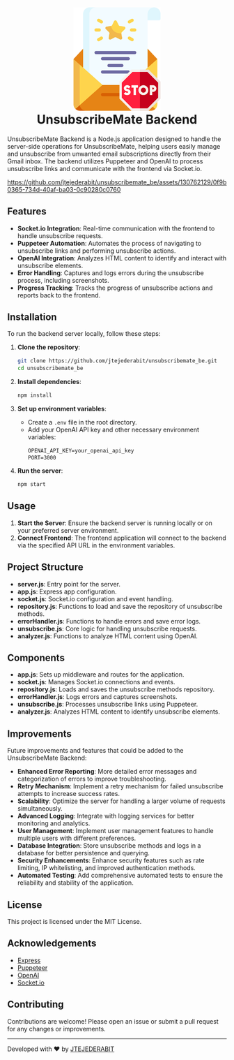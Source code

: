 <div style="text-align:center; margin-top: 50px">
   <img src="public/logo.png" width="200">
   <h1 style="margin-top: 0">UnsubscribeMate Backend</h1>
</div>

UnsubscribeMate Backend is a Node.js application designed to handle the server-side operations for UnsubscribeMate, helping users easily manage and unsubscribe from unwanted email subscriptions directly from their Gmail inbox. The backend utilizes Puppeteer and OpenAI to process unsubscribe links and communicate with the frontend via Socket.io.


https://github.com/jtejederabit/unsubscribemate_be/assets/130762129/0f9b0365-734d-40af-ba03-0c90280c0760


## Features

- **Socket.io Integration**: Real-time communication with the frontend to handle unsubscribe requests.
- **Puppeteer Automation**: Automates the process of navigating to unsubscribe links and performing unsubscribe actions.
- **OpenAI Integration**: Analyzes HTML content to identify and interact with unsubscribe elements.
- **Error Handling**: Captures and logs errors during the unsubscribe process, including screenshots.
- **Progress Tracking**: Tracks the progress of unsubscribe actions and reports back to the frontend.

## Installation

To run the backend server locally, follow these steps:

1. **Clone the repository**:
    ```sh
    git clone https://github.com/jtejederabit/unsubscribemate_be.git
    cd unsubscribemate_be
    ```

2. **Install dependencies**:
    ```sh
    npm install
    ```

3. **Set up environment variables**:
    - Create a `.env` file in the root directory.
    - Add your OpenAI API key and other necessary environment variables:
        ```env
        OPENAI_API_KEY=your_openai_api_key
        PORT=3000
        ```

4. **Run the server**:
    ```sh
    npm start
    ```

## Usage

1. **Start the Server**: Ensure the backend server is running locally or on your preferred server environment.
2. **Connect Frontend**: The frontend application will connect to the backend via the specified API URL in the environment variables.

## Project Structure

- **server.js**: Entry point for the server.
- **app.js**: Express app configuration.
- **socket.js**: Socket.io configuration and event handling.
- **repository.js**: Functions to load and save the repository of unsubscribe methods.
- **errorHandler.js**: Functions to handle errors and save error logs.
- **unsubscribe.js**: Core logic for handling unsubscribe requests.
- **analyzer.js**: Functions to analyze HTML content using OpenAI.

## Components

- **app.js**: Sets up middleware and routes for the application.
- **socket.js**: Manages Socket.io connections and events.
- **repository.js**: Loads and saves the unsubscribe methods repository.
- **errorHandler.js**: Logs errors and captures screenshots.
- **unsubscribe.js**: Processes unsubscribe links using Puppeteer.
- **analyzer.js**: Analyzes HTML content to identify unsubscribe elements.

## Improvements

Future improvements and features that could be added to the UnsubscribeMate Backend:

- **Enhanced Error Reporting**: More detailed error messages and categorization of errors to improve troubleshooting.
- **Retry Mechanism**: Implement a retry mechanism for failed unsubscribe attempts to increase success rates.
- **Scalability**: Optimize the server for handling a larger volume of requests simultaneously.
- **Advanced Logging**: Integrate with logging services for better monitoring and analytics.
- **User Management**: Implement user management features to handle multiple users with different preferences.
- **Database Integration**: Store unsubscribe methods and logs in a database for better persistence and querying.
- **Security Enhancements**: Enhance security features such as rate limiting, IP whitelisting, and improved authentication methods.
- **Automated Testing**: Add comprehensive automated tests to ensure the reliability and stability of the application.
## License

This project is licensed under the MIT License.

## Acknowledgements

- [Express](https://expressjs.com/)
- [Puppeteer](https://pptr.dev/)
- [OpenAI](https://openai.com/)
- [Socket.io](https://socket.io/)

## Contributing

Contributions are welcome! Please open an issue or submit a pull request for any changes or improvements.

---

Developed with ❤️ by [JTEJEDERABIT](https://github.com/jtejederabit)
